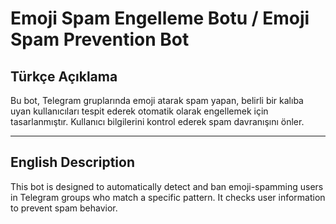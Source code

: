 # Emoji Spam Engelleme Botu / Emoji Spam Prevention Bot

## Türkçe Açıklama

Bu bot, Telegram gruplarında emoji atarak spam yapan, belirli bir kalıba uyan kullanıcıları tespit ederek otomatik olarak engellemek için tasarlanmıştır. Kullanıcı bilgilerini kontrol ederek spam davranışını önler.

---

## English Description

This bot is designed to automatically detect and ban emoji-spamming users in Telegram groups who match a specific pattern. It checks user information to prevent spam behavior.
